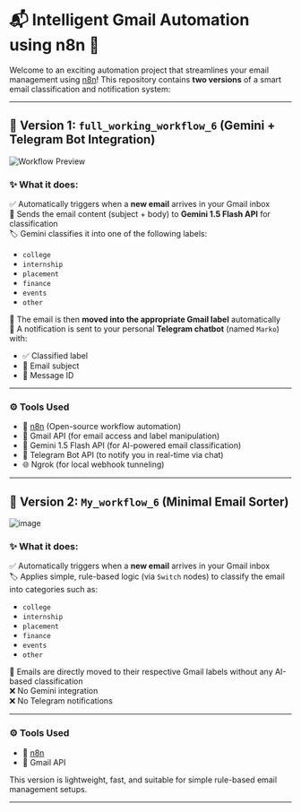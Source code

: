 # 📬 Intelligent Gmail Automation using n8n 🚀

Welcome to an exciting automation project that streamlines your email management using [n8n](https://n8n.io/)! This repository contains **two versions** of a smart email classification and notification system:

---

## 🧠 Version 1: `full_working_workflow_6` (Gemini + Telegram Bot Integration)
![Workflow Preview](https://github.com/user-attachments/assets/f41255e1-0584-43ee-ace1-d3cf29a53cbc)

### ✨ What it does:

✅ Automatically triggers when a **new email** arrives in your Gmail inbox  
🧠 Sends the email content (subject + body) to **Gemini 1.5 Flash API** for classification  
🏷️ Gemini classifies it into one of the following labels:
- `college`
- `internship`
- `placement`
- `finance`
- `events`
- `other`

📌 The email is then **moved into the appropriate Gmail label** automatically  
📢 A notification is sent to your personal **Telegram chatbot** (named `Marko`) with:
- ✅ Classified label
- 📨 Email subject
- 🧾 Message ID

---

### ⚙️ Tools Used

- 🔗 [n8n](https://n8n.io/) (Open-source workflow automation)
- 💌 Gmail API (for email access and label manipulation)
- 🔮 Gemini 1.5 Flash API (for AI-powered email classification)
- 🤖 Telegram Bot API (to notify you in real-time via chat)
- 🌐 Ngrok (for local webhook tunneling)

---

## 🧩 Version 2: `My_workflow_6` (Minimal Email Sorter)
![image](https://github.com/user-attachments/assets/c935f088-2c85-4dfd-9099-8a174352ec43)


### ✨ What it does:

✅ Automatically triggers when a **new email** arrives in your Gmail inbox  
🏷️ Applies simple, rule-based logic (via `Switch` nodes) to classify the email into categories such as:
- `college`
- `internship`
- `placement`
- `finance`
- `events`
- `other`

📌 Emails are directly moved to their respective Gmail labels without any AI-based classification  
❌ No Gemini integration  
❌ No Telegram notifications

---

### ⚙️ Tools Used

- 🔗 [n8n](https://n8n.io/)
- 💌 Gmail API

This version is lightweight, fast, and suitable for simple rule-based email management setups.

---

